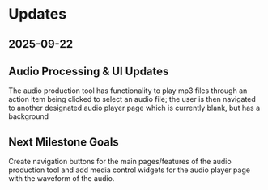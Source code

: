 # Updates

## 2025-09-22

## Audio Processing & UI Updates

The audio production tool has functionality to play mp3 files through an action item being clicked to select an audio file; the user is then navigated to another designated audio player page which is currently blank, but has a background

## Next Milestone Goals

Create navigation buttons for the main pages/features of the audio production tool and add media control widgets for the audio player page with the waveform of the audio.
